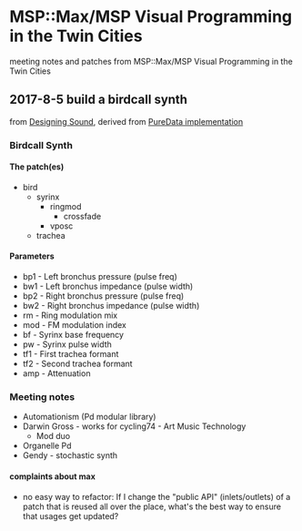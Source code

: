 # MSP::Max/MSP Visual Programming in the Twin Cities
meeting notes and patches from MSP::Max/MSP Visual Programming in the Twin Cities

## 2017-8-5 build a birdcall synth
from [Designing Sound](https://www.amazon.com/Designing-Sound-Press-Andy-Farnell-ebook/dp/B008H5QA04/ref=sr_1_1?ie=UTF8&qid=1502219883&sr=8-1&keywords=designing+sound), derived from [PureData implementation](http://aspress.co.uk/sd/practical28.html)

### Birdcall Synth

#### The patch(es)
* bird
	- syrinx
		+ ringmod
			* crossfade
		+ vposc
	- trachea

#### Parameters
* bp1 - Left bronchus pressure (pulse freq)
* bw1 - Left bronchus impedance (pulse width)
* bp2 - Right bronchus pressure (pulse freq)
* bw2 - Right bronchus impedance (pulse width)
* rm - Ring modulation mix
* mod - FM modulation index
* bf - Syrinx base frequency
* pw - Syrinx pulse width
* tf1 - First trachea formant
* tf2 - Second trachea formant
* amp - Attenuation

### Meeting notes

* Automationism (Pd modular library)
* Darwin Gross - works for cycling74 - Art Music Technology 
	- Mod duo
* Organelle Pd
* Gendy - stochastic synth

#### complaints about max
* no easy way to refactor: If I change the "public API" (inlets/outlets) of a patch that is reused all over the place, what's the best way to ensure that usages get updated?
